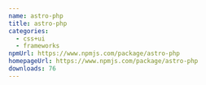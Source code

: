 ```yaml
---
name: astro-php
title: astro-php
categories:
  - css+ui
  - frameworks
npmUrl: https://www.npmjs.com/package/astro-php
homepageUrl: https://www.npmjs.com/package/astro-php
downloads: 76
---
```

